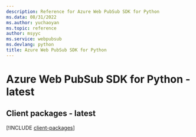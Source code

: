 ```yaml
---
description: Reference for Azure Web PubSub SDK for Python
ms.data: 08/31/2022
ms.author: yuchaoyan
ms.topic: reference
author: msyyc
ms.service: webpubsub
ms.devlang: python
title: Azure Web PubSub SDK for Python
---
```

# Azure Web PubSub SDK for Python - latest

## Client packages - latest
[!INCLUDE [client-packages](web-pubsub-client-index.md)]